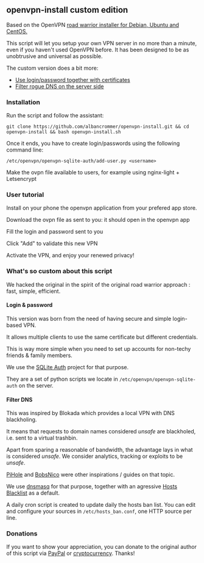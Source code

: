 ## openvpn-install custom edition

Based on the OpenVPN [road warrior installer for Debian, Ubuntu and CentOS.](https://github.com/Nyr/openvpn-install)

This script will let you setup your own VPN server in no more than a minute, even if you haven't used OpenVPN before. It has been designed to be as unobtrusive and universal as possible.

The custom version does a bit more:
* [Use login/password together with certificates](#login-password)
* [Filter rogue DNS on the server side](#filter-dns)

### Installation
Run the script and follow the assistant:

`git clone https://github.com/albancrommer/openvpn-install.git && cd openvpn-install && bash openvpn-install.sh`

Once it ends, you have to create login/passwords using the following command line:

`/etc/openvpn/openvpn-sqlite-auth/add-user.py <username>`

Make the ovpn file available to users, for example using nginx-light + Letsencrypt

### User tutorial

Install on your phone the openvpn application from your prefered app store.

Download the ovpn file as sent to you: it should open in the openvpn app 

Fill the login and password sent to you

Click "Add" to validate this new VPN

Activate the VPN, and enjoy your renewed privacy!


### What's so custom about this script 

We hacked the original in the spirit of the original road warrior approach : fast, simple, efficient.

#### Login & password 

This version was born from the need of having secure and simple login-based VPN.

It allows multiple clients to use the same certificate but different credentials.

This is way more simple when you need to set up accounts for non-techy friends & family members.

We use the [SQLite Auth](https://github.com/mdeous/openvpn-sqlite-auth) project for that purpose. 

They are a set of python scripts we locate in `/etc/openvpn/openvpn-sqlite-auth` on the server. 

#### Filter DNS 

This was inspired by Blokada which provides a local VPN with DNS blackholing.

It means that requests to domain names considered *unsafe* are blackholed, i.e. sent to a virtual trashbin.

Apart from sparing a reasonable of bandwidth, the advantage lays in what is considered *unsafe*. We consider analytics, tracking or exploits to be *unsafe*. 

[PiHole](https://pi-hole.net/) and [BobsNico](https://github.com/BobNisco/adblocking-vpn) were other inspirations / guides on that topic.

We use [dnsmasq](http://www.thekelleys.org.uk/dnsmasq/doc.html) for that purpose, together with an agressive [Hosts Blacklist](https://github.com/mitchellkrogza/Ultimate.Hosts.Blacklist) as a default.

A daily cron script is created to update daily the hosts ban list. You can edit and configure your sources in `/etc/hosts_ban.conf`, one HTTP source per line.


### Donations

If you want to show your appreciation, you can donate to the original author of this script via [PayPal](https://www.paypal.com/cgi-bin/webscr?cmd=_s-xclick&hosted_button_id=VBAYDL34Z7J6L) or [cryptocurrency](https://pastebin.com/raw/M2JJpQpC). Thanks!
